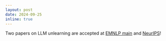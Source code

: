 ```yaml
---
layout: post
date: 2024-09-25
inline: true
---
```


Two papers on LLM unlearning are accepted at [EMNLP main](https://www.arxiv.org/pdf/2407.16997) and [NeurIPS](https://arxiv.org/pdf/2406.08607)!